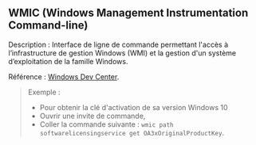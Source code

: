 WMIC (Windows Management Instrumentation Command-line)
----
Description : Interface de ligne de commande permettant l'accès à l’infrastructure de gestion Windows (WMI) et la gestion d'un système d’exploitation de la famille Windows.

Référence : [Windows Dev Center](https://docs.microsoft.com/en-us/windows/win32/wmisdk/wmic).

>Exemple :
>- Pour obtenir la clé d'activation de sa version Windows 10
>  - Ouvrir une invite de commande,
>  - Coller la commande suivante : `wmic path softwarelicensingservice get OA3xOriginalProductKey`.